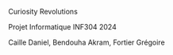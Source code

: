 Curiosity Revolutions

Projet Informatique INF304 2024

Caille Daniel, Bendouha Akram, Fortier Grégoire 
